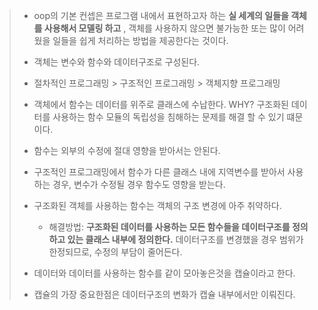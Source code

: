 > + oop의 기본 컨셉은 프로그램 내에서 표현하고자 하는 **실 세계의 일들을 객체를 사용해서 모델링 하고** , 
객체를 사용하지 않으면 불가능한 또는 많이 어려웠을 일들을 쉽게 처리하는 방법을 제공한다는 것이다.
>
> + 객체는 변수와 함수와 데이터구조로 구성된다.
> 
> + 절차적인 프로그래밍 > 구조적인 프로그래밍 > 객체지향 프로그래밍
> 
> + 객체에서 함수는 데이터를 위주로 클래스에 수납한다. WHY? 구조화된 데이터를 사용하는 함수 모듈의 독립성을 침해하는 문제를 해결 할 수 있기 떄문이다.
> 
> + 함수는 외부의 수정에 절대 영향을 받아서는 안된다.
> + 구조적인 프로그래밍에서 함수가 다른 클래스 내에 지역변수를 받아서 사용하는 경우, 변수가 수정될 경우 함수도 영향을 받는다.
> 
> + 구조화된 객체를 사용하는 함수는 객체의 구조 변경에 아주 취약하다.
>   + 해결방법: **구조화된 데이터를 사용하는 모든 함수들을 데이터구조를 정의하고 있는 클래스 내부에 정의한다.** 데이터구조를 변경했을 경우 범위가 한정되므로, 수정의 부담이 줄어든다.
>   
> + 데이터와 데이터를 사용하는 함수를 같이 모아놓은것을 캡슐이라고 한다.
> 
> + 캡슐의 가장 중요한점은 데이터구조의 변화가 캡슐 내부에서만 이뤄진다.

